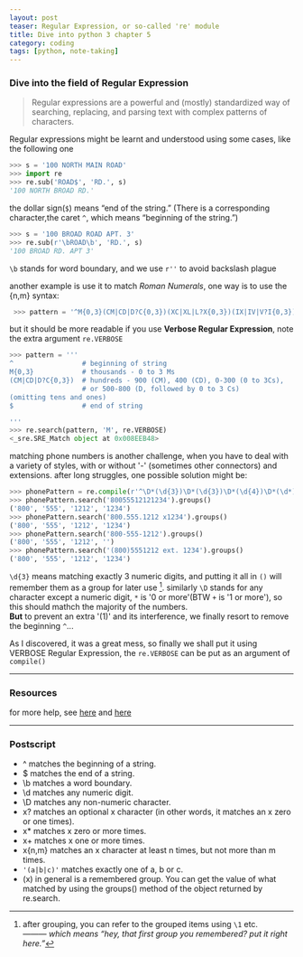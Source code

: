 ```yaml
---
layout: post
teaser: Regular Expression, or so-called 're' module
title: Dive into python 3 chapter 5
category: coding
tags: [python, note-taking]
---
```

### Dive into the field of Regular Expression
>Regular expressions are a powerful and (mostly) standardized way of searching, replacing, and parsing text
with complex patterns of characters.

Regular expressions might be learnt and understood using some cases, like the following one
~~~python
>>> s = '100 NORTH MAIN ROAD'
>>> import re
>>> re.sub('ROAD$', 'RD.', s)
'100 NORTH BROAD RD.'
~~~
the dollar sign(`$`) means “end of the string.” (There is a corresponding character,the caret `^`, which means “beginning of the string.”)

~~~python
>>> s = '100 BROAD ROAD APT. 3'
>>> re.sub(r'\bROAD\b', 'RD.', s)
'100 BROAD RD. APT 3'
~~~
`\b` stands for word boundary, and we use `r''` to avoid backslash plague

another example is use it to match _Roman Numerals_, one way is to use the {n,m} syntax:
~~~python
 >>> pattern = '^M{0,3}(CM|CD|D?C{0,3})(XC|XL|L?X{0,3})(IX|IV|V?I{0,3})$'
~~~
but it should be more readable if you use **Verbose Regular Expression**, note the extra argument `re.VERBOSE`
~~~python
>>> pattern = '''
^                 # beginning of string
M{0,3}            # thousands - 0 to 3 Ms
(CM|CD|D?C{0,3})  # hundreds - 900 (CM), 400 (CD), 0-300 (0 to 3Cs),
                  # or 500-800 (D, followed by 0 to 3 Cs)
(omitting tens and ones)
$                 # end of string

'''
>>> re.search(pattern, 'M', re.VERBOSE)
<_sre.SRE_Match object at 0x008EEB48>
~~~
matching phone numbers is another challenge, when you have to deal with a variety of styles, with or without '-' (sometimes other connectors) and extensions.
after long struggles, one possible solution might be:
~~~python
>>> phonePattern = re.compile(r'^\D*(\d{3})\D*(\d{3})\D*(\d{4})\D*(\d*)$')
>>> phonePattern.search('80055512121234').groups()
('800', '555', '1212', '1234')
>>> phonePattern.search('800.555.1212 x1234').groups()
('800', '555', '1212', '1234')
>>> phonePattern.search('800-555-1212').groups()
('800', '555', '1212', '')
>>> phonePattern.search('(800)5551212 ext. 1234').groups()
('800', '555', '1212', '1234')
~~~
`\d{3}` means matching exactly 3 numeric digits, and putting it all in `()` will remember them as a group for later use [^1]. similarly `\D` stands for any character except a numeric digit, `*` is '0 or more'(BTW `+` is '1 or more'), so this should mathch the majority of the numbers.       
**But** to prevent an extra '(1)' and its interference, we finally resort to remove the beginning `^`...

As I discovered, it was a great mess, so finally we shall put it using VERBOSE Regular Expression, the `re.VERBOSE` can be put as an argument of `compile()`

--------
### Resources #
for more help, see [here][re] and [here][manual]

--------

### Postscript
+ ^ matches the beginning of a string.
+ $ matches the end of a string.
+ \b matches a word boundary.
+ \d matches any numeric digit.
+ \D matches any non-numeric character.
+ x? matches an optional x character (in other words, it matches an x zero or one times).
+ x* matches x zero or more times.
+ x+ matches x one or more times.
+ x{n,m} matches an x character at least n times, but not more than m times.
+ `'(a|b|c)'` matches exactly one of a, b or c.
+ (x) in general is a remembered group. You can get the value of what matched by using the groups() method
of the object returned by re.search.

[^1]:     
    after grouping, you can refer to the grouped items using `\1` etc.    
  ———  *which means “hey, that first group you remembered? put it right here.”*

  
[re]:https://docs.python.org/3/howto/regex.html
[manual]:https://docs.python.org/3/library/re.html

